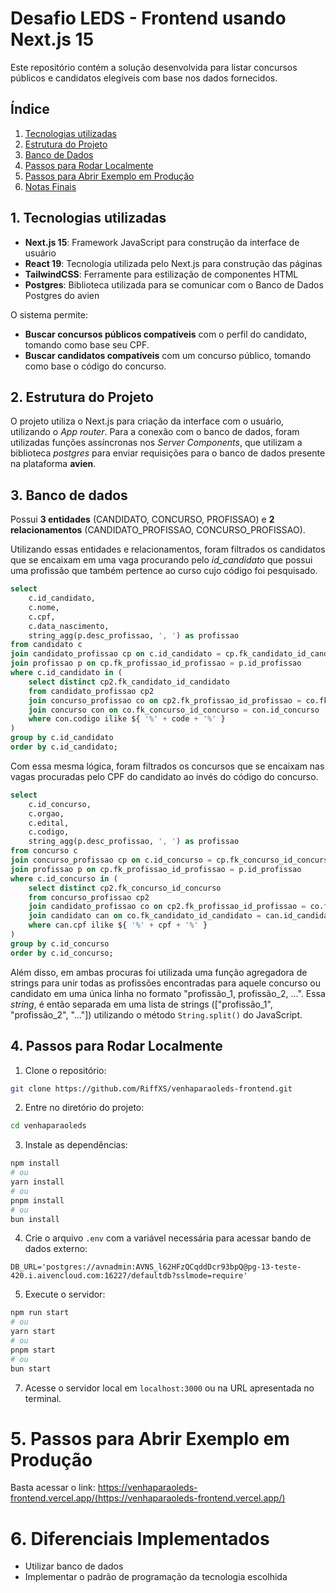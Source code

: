 # Desafio LEDS - Frontend usando Next.js 15

Este repositório contém a solução desenvolvida para listar concursos públicos e candidatos elegíveis com base nos dados fornecidos.  

## Índice

1. [Tecnologias utilizadas](#1-tecnologias-utilizadas)
2. [Estrutura do Projeto](#2-estrutura-do-projeto)
3. [Banco de Dados](#3-banco-de-dados)
4. [Passos para Rodar Localmente](#4-passos-para-rodar-localmente)
5. [Passos para Abrir Exemplo em Produção](#5-passos-para-abrir-exemplo-em-produção)
6. [Notas Finais](#6-notas-finais)

## 1. Tecnologias utilizadas

- **Next.js 15**: Framework JavaScript para construção da interface de usuário
- **React 19**: Tecnologia utilizada pelo Next.js para construção das páginas
- **TailwindCSS**: Ferramente para estilização de componentes HTML
- **Postgres**: Biblioteca utilizada para se comunicar com o Banco de Dados Postgres do avien

O sistema permite:  

- **Buscar concursos públicos compatíveis** com o perfil do candidato, tomando como base seu CPF.  
- **Buscar candidatos compatíveis** com um concurso público, tomando como base o código do concurso.  

## 2. Estrutura do Projeto  

O projeto utiliza o Next.js para criação da interface com o usuário, utilizando o *App router*.
Para a conexão com o banco de dados, foram utilizadas funções assíncronas nos *Server Components*, que utilizam a biblioteca *postgres* para enviar requisições para o banco de dados presente na plataforma **avien**.

## 3. Banco de dados

Possui **3 entidades** (CANDIDATO, CONCURSO, PROFISSAO) e **2 relacionamentos** (CANDIDATO_PROFISSAO, CONCURSO_PROFISSAO). 

Utilizando essas entidades e relacionamentos, foram filtrados os candidatos que se encaixam em uma vaga procurando pelo *id_candidato* que possui uma profissão que também pertence ao curso cujo código foi pesquisado.

```sql
select
    c.id_candidato,
    c.nome,
    c.cpf,
    c.data_nascimento,
    string_agg(p.desc_profissao, ', ') as profissao
from candidato c
join candidato_profissao cp on c.id_candidato = cp.fk_candidato_id_candidato
join profissao p on cp.fk_profissao_id_profissao = p.id_profissao
where c.id_candidato in (
    select distinct cp2.fk_candidato_id_candidato
    from candidato_profissao cp2
    join concurso_profissao co on cp2.fk_profissao_id_profissao = co.fk_profissao_id_profissao
    join concurso con on co.fk_concurso_id_concurso = con.id_concurso
    where con.codigo ilike ${ '%' + code + '%' }
)
group by c.id_candidato
order by c.id_candidato;
```

Com essa mesma lógica, foram filtrados os concursos que se encaixam nas vagas procuradas pelo CPF do candidato ao invés do código do concurso.

```sql
select
    c.id_concurso,
    c.orgao,
    c.edital,
    c.codigo,
    string_agg(p.desc_profissao, ', ') as profissao
from concurso c
join concurso_profissao cp on c.id_concurso = cp.fk_concurso_id_concurso
join profissao p on cp.fk_profissao_id_profissao = p.id_profissao
where c.id_concurso in (
    select distinct cp2.fk_concurso_id_concurso
    from concurso_profissao cp2
    join candidato_profissao co on cp2.fk_profissao_id_profissao = co.fk_profissao_id_profissao
    join candidato can on co.fk_candidato_id_candidato = can.id_candidato
    where can.cpf ilike ${ '%' + cpf + '%' }
)
group by c.id_concurso
order by c.id_concurso;
```

Além disso, em ambas procuras foi utilizada uma função agregadora de strings para unir todas as profissões encontradas para aquele concurso ou candidato em uma única linha no formato "profissão_1, profissão_2, ...". Essa *string*, é então separada em uma lista de strings (["profissão_1", "profissão_2", "..."]) utilizando o método `String.split()` do JavaScript.

## 4. Passos para Rodar Localmente

1. Clone o repositório:
```sh
git clone https://github.com/RiffXS/venhaparaoleds-frontend.git
```

2. Entre no diretório do projeto:
```sh
cd venhaparaoleds
```

3. Instale as dependências:
```sh
npm install
# ou
yarn install
# ou
pnpm install
# ou
bun install
```

4. Crie o arquivo `.env` com a variável necessária para acessar bando de dados externo:
```
DB_URL='postgres://avnadmin:AVNS_l62HFzQCqddDcr93bpQ@pg-13-teste-420.i.aivencloud.com:16227/defaultdb?sslmode=require'
```

5. Execute o servidor:
```sh
npm run start
# ou
yarn start
# ou
pnpm start
# ou
bun start
```

7. Acesse o servidor local em `localhost:3000` ou na URL apresentada no terminal.

# 5. Passos para Abrir Exemplo em Produção

Basta acessar o link: https://venhaparaoleds-frontend.vercel.app/(https://venhaparaoleds-frontend.vercel.app/)

# 6. Diferenciais Implementados

- Utilizar banco de dados
- Implementar o padrão de programação da tecnologia escolhida
